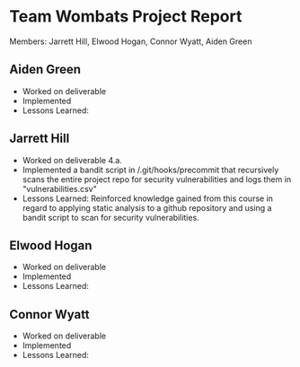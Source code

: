# Team Wombats Project Report

Members: Jarrett Hill, Elwood Hogan, Connor Wyatt, Aiden Green

## Aiden Green
- Worked on deliverable
- Implemented
- Lessons Learned:

## Jarrett Hill
- Worked on deliverable 4.a.
- Implemented a bandit script in /.git/hooks/precommit that recursively scans the entire project repo for security vulnerabilities and logs them in "vulnerabilities.csv"
- Lessons Learned: Reinforced knowledge gained from this course in regard to applying static analysis to a github repository and using a bandit script to scan for security vulnerabilities.

## Elwood Hogan
- Worked on deliverable
- Implemented
- Lessons Learned:

## Connor Wyatt
- Worked on deliverable
- Implemented
- Lessons Learned:

